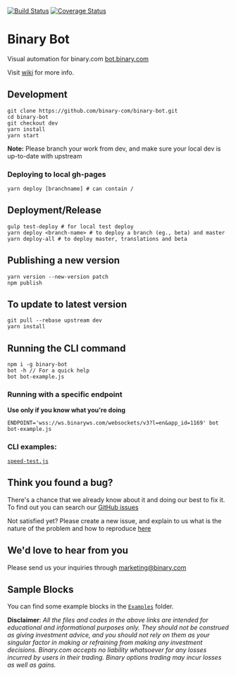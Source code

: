 [![Build Status](https://travis-ci.org/binary-com/binary-bot.svg?branch=master)](https://travis-ci.org/binary-com/binary-bot)
[![Coverage Status](https://coveralls.io/repos/github/binary-com/binary-bot/badge.svg?branch=master)](https://coveralls.io/github/binary-com/binary-bot?branch=master)

# Binary Bot

Visual automation for binary.com [bot.binary.com](https://bot.binary.com)

Visit [wiki](https://github.com/binary-com/binary-bot/wiki) for more info.

## Development

```
git clone https://github.com/binary-com/binary-bot.git
cd binary-bot
git checkout dev
yarn install
yarn start
```

**Note:** Please branch your work from dev, and make sure your local dev is up-to-date with upstream

### Deploying to local gh-pages

```
yarn deploy [branchname] # can contain /
```

## Deployment/Release

```
gulp test-deploy # for local test deploy
yarn deploy <branch-name> # to deploy a branch (eg., beta) and master
yarn deploy-all # to deploy master, translations and beta
```

## Publishing a new version

```
yarn version --new-version patch
npm publish
```

## To update to latest version

```
git pull --rebase upstream dev
yarn install
```

## Running the CLI command

```
npm i -g binary-bot
bot -h // For a quick help
bot bot-example.js
```

### Running with a specific endpoint
**Use only if you know what you're doing**

```
ENDPOINT='wss://ws.binaryws.com/websockets/v3?l=en&app_id=1169' bot bot-example.js
```

### CLI examples:
[`speed-test.js`](https://github.com/binary-com/binary-bot/blob/master/cli-examples/speed-test.js)

## Think you found a bug?

There's a chance that we already know about it and doing our best to fix it. To find out you can search our [GitHub issues](https://github.com/binary-com/binary-bot/issues)

Not satisfied yet? Please create a new issue, and explain to us what is the nature of the problem and how to reproduce [here](https://github.com/binary-com/binary-bot/issues/new)

## We'd love to hear from you

Please send us your inquiries through marketing@binary.com

## Sample Blocks

You can find some example blocks in the [`Examples`](/examples) folder.

**Disclaimer**: _All the files and codes in the above links are intended for educational and informational purposes only. They should not be construed as giving investment advice, and you should not rely on them as your singular factor in making or refraining from making any investment decisions. Binary.com accepts no liability whatsoever for any losses incurred by users in their trading. Binary options trading may incur losses as well as gains._


